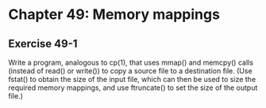 # Chapter 49: Memory mappings
## Exercise 49-1
Write a program, analogous to cp(1), that uses mmap() and memcpy() calls (instead
of read() or write()) to copy a source file to a destination file. (Use fstat() to obtain
the size of the input file, which can then be used to size the required memory
mappings, and use ftruncate() to set the size of the output file.)
